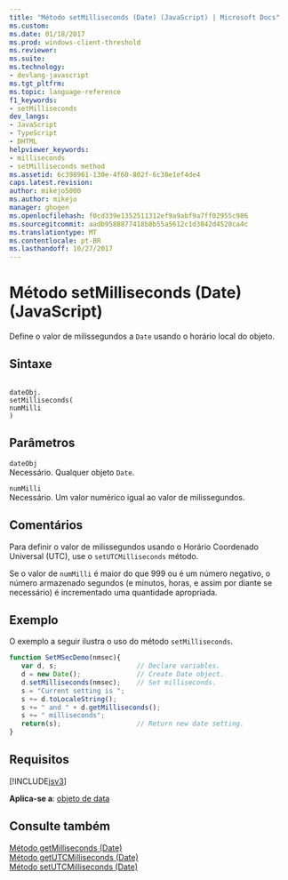```yaml
---
title: "Método setMilliseconds (Date) (JavaScript) | Microsoft Docs"
ms.custom: 
ms.date: 01/18/2017
ms.prod: windows-client-threshold
ms.reviewer: 
ms.suite: 
ms.technology:
- devlang-javascript
ms.tgt_pltfrm: 
ms.topic: language-reference
f1_keywords:
- setMilliseconds
dev_langs:
- JavaScript
- TypeScript
- DHTML
helpviewer_keywords:
- milliseconds
- setMilliseconds method
ms.assetid: 6c398961-130e-4f60-802f-6c30e1ef4de4
caps.latest.revision: 
author: mikejo5000
ms.author: mikejo
manager: ghogen
ms.openlocfilehash: f0cd339e1352511312ef9a9abf9a7ff02955c986
ms.sourcegitcommit: aadb9588877418b8b55a5612c1d3842d4520ca4c
ms.translationtype: MT
ms.contentlocale: pt-BR
ms.lasthandoff: 10/27/2017
---
```

# <a name="setmilliseconds-method-date-javascript"></a>Método setMilliseconds (Date) (JavaScript)
Define o valor de milissegundos a `Date` usando o horário local do objeto.  
  
## <a name="syntax"></a>Sintaxe  
  
```  
  
dateObj.  
setMilliseconds(  
numMilli  
)   
```  
  
## <a name="parameters"></a>Parâmetros  
 `dateObj`  
 Necessário. Qualquer objeto `Date`.  
  
 `numMilli`  
 Necessário. Um valor numérico igual ao valor de milissegundos.  
  
## <a name="remarks"></a>Comentários  
 Para definir o valor de milissegundos usando o Horário Coordenado Universal (UTC), use o `setUTCMilliseconds` método.  
  
 Se o valor de `numMilli` é maior do que 999 ou é um número negativo, o número armazenado segundos (e minutos, horas, e assim por diante se necessário) é incrementado uma quantidade apropriada.  
  
## <a name="example"></a>Exemplo  
 O exemplo a seguir ilustra o uso do método `setMilliseconds`.  
  
```JavaScript  
function SetMSecDemo(nmsec){  
   var d, s;                    // Declare variables.  
   d = new Date();              // Create Date object.  
   d.setMilliseconds(nmsec);    // Set milliseconds.  
   s = "Current setting is ";  
   s += d.toLocaleString();  
   s += " and " + d.getMilliseconds();  
   s += " milliseconds";  
   return(s);                   // Return new date setting.  
}  
```  
  
## <a name="requirements"></a>Requisitos  
 [!INCLUDE[jsv3](../../javascript/reference/includes/jsv3-md.md)]  
  
 **Aplica-se a**: [objeto de data](../../javascript/reference/date-object-javascript.md)  
  
## <a name="see-also"></a>Consulte também  
 [Método getMilliseconds (Date)](../../javascript/reference/getmilliseconds-method-date-javascript.md)   
 [Método getUTCMilliseconds (Date)](../../javascript/reference/getutcmilliseconds-method-date-javascript.md)   
 [Método setUTCMilliseconds (Date)](../../javascript/reference/setutcmilliseconds-method-date-javascript.md)